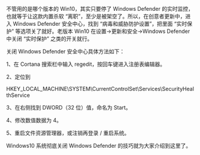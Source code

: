 不管用的是哪个版本的 Win10，其实只要停了 Windows Defender 的实时监控，也就等于让这款内置杀软 “离职”，至少是被架空了。所以，在创意者更新中，进入 Windows Defender 安全中心，找到 “病毒和威胁防护设置”，把里面 “实时保护” 等选项关了就好。老版本 Win10 在设置→更新和安全→Windows Defender 中关闭 “实时保护” 之类的开关就行。

关闭 Windows Defender 安全中心具体方法如下：

1、在 Cortana 搜索栏中输入 regedit，按回车键进入注册表编辑器。

2、定位到

HKEY_LOCAL_MACHINE\SYSTEM\CurrentControlSet\Services\SecurityHealthService

3、在右侧找到 DWORD（32 位）值，命名为 Start。

4、修改数值数据为 4。

5、重启文件资源管理器，或注销再登录 / 重启系统。

Windows10 系统彻底关闭 Windows Defender 的技巧就为大家介绍到这里了。